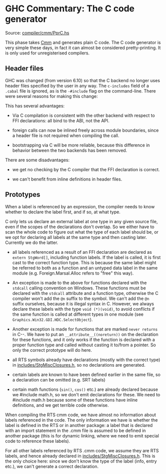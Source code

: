 # GHC Commentary: The C code generator


Source: [compiler/cmm/PprC.hs](/trac/ghc/browser/ghc/compiler/cmm/PprC.hs)


This phase takes [Cmm](commentary/compiler/cmm-type) and generates plain C code. The C code generator is very simple these days, in fact it can almost be considered pretty-printing. It is only used for unregisterised compilers.

## Header files


GHC was changed (from version 6.10) so that the C backend no longer uses header files specified by the user in any way.  The `c-includes` field of a `.cabal` file is ignored, as is the `-#include` flag on the command-line.  There were several reasons for making this change:


This has several advantages:
  

- Via C compilation is consistent with the other backend with respect to FFI declarations:
  all bind to the ABI, not the API.

- foreign calls can now be inlined freely across module boundaries, since
  a header file is not required when compiling the call.

- bootstrapping via C will be more reliable, because this difference
  in behavior between the two backends has been removed.


  
There are some disadvantages:
  

- we get no checking by the C compiler that the FFI declaration
  is correct.

- we can't benefit from inline definitions in header files.

## Prototypes


When a label is referenced by an expression, the compiler needs to
know whether to declare the label first, and if so, at what type.


C only lets us declare an external label at one
type in any given source file, even if the scopes of the
declarations don't overlap.  So we either have to scan the whole code to figure out what the type of each label should be, or we opt for declaring all labels at the same type and then casting later.  Currently we do the latter.

- all labels referenced as a result of an FFI declaration
  are declared as `extern StgWord[]`, including function labels.
  If the label is called, it is first cast to the correct
  function type.  This is because the same label might be
  referred to both as a function and an untyped data label in
  the same module (e.g. Foreign.Marsal.Alloc refers to "free"
  this way).  

- An exception is made to the above for functions declared with
  the `stdcall` calling convention on Windows.  These functions must
  be declared with the `stdcall` attribute and a function type,
  otherwise the C compiler won't add the `@n` suffix to the symbol.
  We can't add the `@n` suffix ourselves, because it is illegal
  syntax in C.  However, we always declare these labels with the
  type `void (*)(void)`, to avoid conflicts if the same function
  is called at different types in one module (see `Graphics.Win32.GDI.HDC.SelectObject`).

- Another exception is made for functions that are marked `never returns` in C--.  We
  have to put an `__attribute__((noreturn))` on the declaration for these functions,
  and it only works if the function is declared with a proper function type and
  called without casting it to/from a pointer.  So only the correct prototype
  will do here.

- all RTS symbols already have declarations (mostly with the correct
  type) in [includes/StgMiscClosures.h](/trac/ghc/browser/ghc/includes/StgMiscClosures.h), so no declarations are generated.

- certain labels are known to have been defined earlier in the same file,
  so a declaration can be omitted (e.g. SRT labels)

- certain math functions (`sin()`, `cos()` etc.) are already declared because
  we \#include math.h, so we don't emit declarations for these.  We need
  to \#include math.h because some of these functions have inline
  definitions, and we get terrible code otherwise.


When compiling the RTS cmm code, we have almost no information about
labels referenced in the code.  The only information we have is
whether the label is defined in the RTS or in another package: a label
that is declared with an import statement in the .cmm file is assumed
to be defined in another package (this is for dynamic linking, where
we need to emit special code to reference these labels).


For all other labels referenced by RTS .cmm code, we assume they are
RTS labels, and hence already declared in [includes/StgMiscClosures.h](/trac/ghc/browser/ghc/includes/StgMiscClosures.h).  This is
the only choice here: since we don't know the type of the label (info,
entry etc.), we can't generate a correct declaration.
